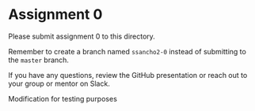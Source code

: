 # Assignment 0

Please submit assignment 0 to this directory.

Remember to create a branch named `ssancho2-0` 
instead of submitting to the `master` branch.

If you have any questions, review the GitHub presentation or reach
out to your group or mentor on Slack.


Modification for testing purposes

